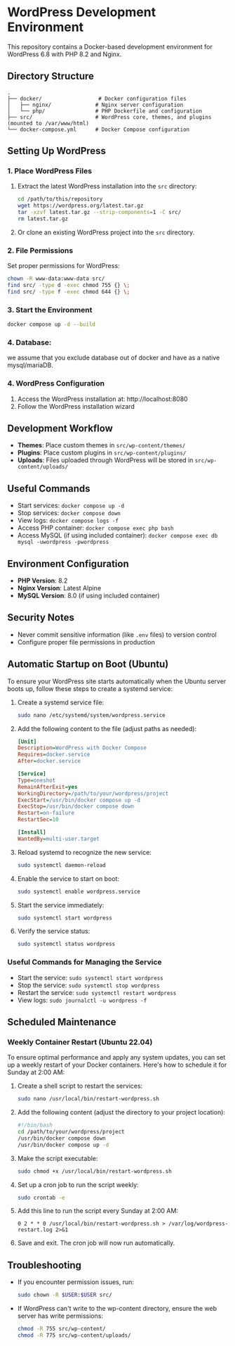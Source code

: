 # WordPress Development Environment

This repository contains a Docker-based development environment for WordPress 6.8 with PHP 8.2 and Nginx.

## Directory Structure

```
.
├── docker/                  # Docker configuration files
│   ├── nginx/              # Nginx server configuration
│   └── php/                # PHP Dockerfile and configuration
├── src/                    # WordPress core, themes, and plugins (mounted to /var/www/html)
└── docker-compose.yml      # Docker Compose configuration
```

## Setting Up WordPress

### 1. Place WordPress Files

1. Extract the latest WordPress installation into the `src` directory:
   ```bash
   cd /path/to/this/repository
   wget https://wordpress.org/latest.tar.gz
   tar -xzvf latest.tar.gz --strip-components=1 -C src/
   rm latest.tar.gz
   ```

2. Or clone an existing WordPress project into the `src` directory.

### 2. File Permissions

Set proper permissions for WordPress:
```bash
chown -R www-data:www-data src/
find src/ -type d -exec chmod 755 {} \;
find src/ -type f -exec chmod 644 {} \;
```

### 3. Start the Environment

```bash
docker compose up -d --build
```

### 4. Database:
we assume that you exclude database out of docker and have as a native mysql/mariaDB.

### 4. WordPress Configuration

1. Access the WordPress installation at: http://localhost:8080
2. Follow the WordPress installation wizard

## Development Workflow

- **Themes**: Place custom themes in `src/wp-content/themes/`
- **Plugins**: Place custom plugins in `src/wp-content/plugins/`
- **Uploads**: Files uploaded through WordPress will be stored in `src/wp-content/uploads/`

## Useful Commands

- Start services: `docker compose up -d`
- Stop services: `docker compose down`
- View logs: `docker compose logs -f`
- Access PHP container: `docker compose exec php bash`
- Access MySQL (if using included container): `docker compose exec db mysql -uwordpress -pwordpress`

## Environment Configuration

- **PHP Version**: 8.2
- **Nginx Version**: Latest Alpine
- **MySQL Version**: 8.0 (if using included container)

## Security Notes

- Never commit sensitive information (like `.env` files) to version control
- Configure proper file permissions in production

## Automatic Startup on Boot (Ubuntu)

To ensure your WordPress site starts automatically when the Ubuntu server boots up, follow these steps to create a systemd service:

1. Create a systemd service file:
   ```bash
   sudo nano /etc/systemd/system/wordpress.service
   ```

2. Add the following content to the file (adjust paths as needed):
   ```ini
   [Unit]
   Description=WordPress with Docker Compose
   Requires=docker.service
   After=docker.service

   [Service]
   Type=oneshot
   RemainAfterExit=yes
   WorkingDirectory=/path/to/your/wordpress/project
   ExecStart=/usr/bin/docker compose up -d
   ExecStop=/usr/bin/docker compose down
   Restart=on-failure
   RestartSec=10

   [Install]
   WantedBy=multi-user.target
   ```

3. Reload systemd to recognize the new service:
   ```bash
   sudo systemctl daemon-reload
   ```

4. Enable the service to start on boot:
   ```bash
   sudo systemctl enable wordpress.service
   ```

5. Start the service immediately:
   ```bash
   sudo systemctl start wordpress
   ```

6. Verify the service status:
   ```bash
   sudo systemctl status wordpress
   ```

### Useful Commands for Managing the Service

- Start the service: `sudo systemctl start wordpress`
- Stop the service: `sudo systemctl stop wordpress`
- Restart the service: `sudo systemctl restart wordpress`
- View logs: `sudo journalctl -u wordpress -f`

## Scheduled Maintenance

### Weekly Container Restart (Ubuntu 22.04)

To ensure optimal performance and apply any system updates, you can set up a weekly restart of your Docker containers. Here's how to schedule it for Sunday at 2:00 AM:

1. Create a shell script to restart the services:
   ```bash
   sudo nano /usr/local/bin/restart-wordpress.sh
   ```

2. Add the following content (adjust the directory to your project location):
   ```bash
   #!/bin/bash
   cd /path/to/your/wordpress/project
   /usr/bin/docker compose down
   /usr/bin/docker compose up -d
   ```

3. Make the script executable:
   ```bash
   sudo chmod +x /usr/local/bin/restart-wordpress.sh
   ```

4. Set up a cron job to run the script weekly:
   ```bash
   sudo crontab -e
   ```

5. Add this line to run the script every Sunday at 2:00 AM:
   ```
   0 2 * * 0 /usr/local/bin/restart-wordpress.sh > /var/log/wordpress-restart.log 2>&1
   ```

6. Save and exit. The cron job will now run automatically.

## Troubleshooting

- If you encounter permission issues, run:
  ```bash
  sudo chown -R $USER:$USER src/
  ```
- If WordPress can't write to the wp-content directory, ensure the web server has write permissions:
  ```bash
  chmod -R 755 src/wp-content/
  chmod -R 775 src/wp-content/uploads/
  ```